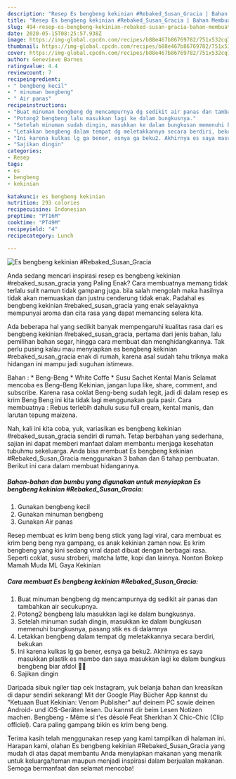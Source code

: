 ```yaml
---
description: "Resep Es bengbeng kekinian #Rebaked_Susan_Gracia | Bahan Membuat Es bengbeng kekinian #Rebaked_Susan_Gracia Yang Bikin Ngiler"
title: "Resep Es bengbeng kekinian #Rebaked_Susan_Gracia | Bahan Membuat Es bengbeng kekinian #Rebaked_Susan_Gracia Yang Bikin Ngiler"
slug: 494-resep-es-bengbeng-kekinian-rebaked-susan-gracia-bahan-membuat-es-bengbeng-kekinian-rebaked-susan-gracia-yang-bikin-ngiler
date: 2020-05-15T08:25:57.938Z
image: https://img-global.cpcdn.com/recipes/b88e467b86769782/751x532cq70/es-bengbeng-kekinian-rebaked_susan_gracia-foto-resep-utama.jpg
thumbnail: https://img-global.cpcdn.com/recipes/b88e467b86769782/751x532cq70/es-bengbeng-kekinian-rebaked_susan_gracia-foto-resep-utama.jpg
cover: https://img-global.cpcdn.com/recipes/b88e467b86769782/751x532cq70/es-bengbeng-kekinian-rebaked_susan_gracia-foto-resep-utama.jpg
author: Genevieve Barnes
ratingvalue: 4.4
reviewcount: 7
recipeingredient:
- " bengbeng kecil"
- " minuman bengbeng"
- " Air panas"
recipeinstructions:
- "Buat minuman bengbeng dg mencampurnya dg sedikit air panas dan tambahkan air secukupnya."
- "Potong2 bengbeng lalu masukkan lagi ke dalam bungkusnya."
- "Setelah minuman sudah dingin, masukkan ke dalam bungkusan memenuhi bungkusnya, pasang stik es di dalamnya"
- "Letakkan bengbeng dalam tempat dg meletakkannya secara berdiri, bekukan"
- "Ini karena kulkas lg ga bener, esnya ga beku2. Akhirnya es saya masukkan plastik es mambo dan saya masukkan lagi ke dalam bungkus bengbeng biar afdol 🤣🤣"
- "Sajikan dingin"
categories:
- Resep
tags:
- es
- bengbeng
- kekinian

katakunci: es bengbeng kekinian 
nutrition: 293 calories
recipecuisine: Indonesian
preptime: "PT16M"
cooktime: "PT49M"
recipeyield: "4"
recipecategory: Lunch

---
```



![Es bengbeng kekinian #Rebaked_Susan_Gracia](https://img-global.cpcdn.com/recipes/b88e467b86769782/751x532cq70/es-bengbeng-kekinian-rebaked_susan_gracia-foto-resep-utama.jpg)

Anda sedang mencari inspirasi resep es bengbeng kekinian #rebaked_susan_gracia yang Paling Enak? Cara membuatnya memang tidak terlalu sulit namun tidak gampang juga. bila salah mengolah maka hasilnya tidak akan memuaskan dan justru cenderung tidak enak. Padahal es bengbeng kekinian #rebaked_susan_gracia yang enak selayaknya mempunyai aroma dan cita rasa yang dapat memancing selera kita.

Ada beberapa hal yang sedikit banyak mempengaruhi kualitas rasa dari es bengbeng kekinian #rebaked_susan_gracia, pertama dari jenis bahan, lalu pemilihan bahan segar, hingga cara membuat dan menghidangkannya. Tak perlu pusing kalau mau menyiapkan es bengbeng kekinian #rebaked_susan_gracia enak di rumah, karena asal sudah tahu triknya maka hidangan ini mampu jadi suguhan istimewa.

Bahan : * Beng-Beng * White Coffe * Susu Sachet Kental Manis Selamat mencoba es Beng-Beng Kekinian, jangan lupa like, share, comment, and subscribe. Karena rasa coklat Beng-beng sudah legit, jadi di dalam resep es krim Beng Beng ini kita tidak lagi menggunakan gula pasir. Cara membuatnya : Rebus terlebih dahulu susu full cream, kental manis, dan larutan tepung maizena.


Nah, kali ini kita coba, yuk, variasikan es bengbeng kekinian #rebaked_susan_gracia sendiri di rumah. Tetap berbahan yang sederhana, sajian ini dapat memberi manfaat dalam membantu menjaga kesehatan tubuhmu sekeluarga. Anda bisa membuat Es bengbeng kekinian #Rebaked_Susan_Gracia menggunakan 3 bahan dan 6 tahap pembuatan. Berikut ini cara dalam membuat hidangannya.

<!--inarticleads1-->

##### Bahan-bahan dan bumbu yang digunakan untuk menyiapkan Es bengbeng kekinian #Rebaked_Susan_Gracia:

1. Gunakan  bengbeng kecil
1. Gunakan  minuman bengbeng
1. Gunakan  Air panas


Resep membuat es krim beng beng stick yang lagi viral, cara membuat es krim beng beng nya gampang, es anak kekinian zaman now. Es krim bengbeng yang kini sedang viral dapat dibuat dengan berbagai rasa. Seperti coklat, susu stroberi, matcha latte, kopi dan lainnya. Nonton Bokep Mamah Muda ML Gaya Kekinian 

<!--inarticleads2-->

##### Cara membuat Es bengbeng kekinian #Rebaked_Susan_Gracia:

1. Buat minuman bengbeng dg mencampurnya dg sedikit air panas dan tambahkan air secukupnya.
1. Potong2 bengbeng lalu masukkan lagi ke dalam bungkusnya.
1. Setelah minuman sudah dingin, masukkan ke dalam bungkusan memenuhi bungkusnya, pasang stik es di dalamnya
1. Letakkan bengbeng dalam tempat dg meletakkannya secara berdiri, bekukan
1. Ini karena kulkas lg ga bener, esnya ga beku2. Akhirnya es saya masukkan plastik es mambo dan saya masukkan lagi ke dalam bungkus bengbeng biar afdol 🤣🤣
1. Sajikan dingin


Daripada sibuk ngiler tiap cek Instagram, yuk belanja bahan dan kreasikan di dapur sendiri sekarang! Mit der Google Play Bücher App kannst du &#34;Ketuaan Buat Kekinian: Venom Publisher&#34; auf deinem PC sowie deinen Android- und iOS-Geräten lesen. Du kannst dir beim Lesen Notizen machen. Bengbeng - Même si t&#39;es désolé Feat Sherkhan X Chic-Chic (Clip officiel). Cara paling gampang bikin es krim beng beng. 

Terima kasih telah menggunakan resep yang kami tampilkan di halaman ini. Harapan kami, olahan Es bengbeng kekinian #Rebaked_Susan_Gracia yang mudah di atas dapat membantu Anda menyiapkan makanan yang menarik untuk keluarga/teman maupun menjadi inspirasi dalam berjualan makanan. Semoga bermanfaat dan selamat mencoba!
